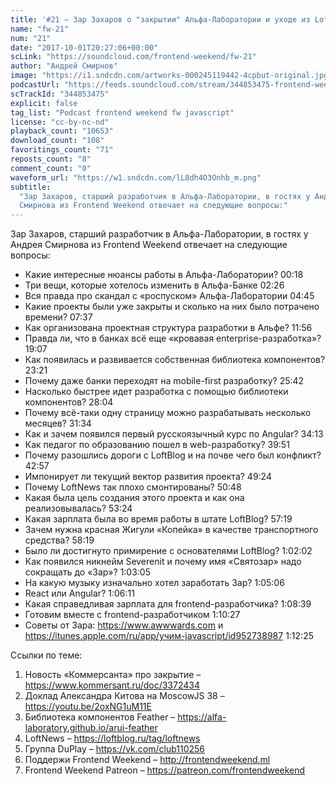 ```yaml
---
title: '#21 – Зар Захаров о "закрытии" Альфа-Лаборатории и уходе из LoftBlog'
name: "fw-21"
num: "21"
date: "2017-10-01T20:27:06+00:00"
scLink: "https://soundcloud.com/frontend-weekend/fw-21"
author: "Андрей Смирнов"
image: "https://i1.sndcdn.com/artworks-000245119442-4cpbut-original.jpg"
podcastUrl: "https://feeds.soundcloud.com/stream/344853475-frontend-weekend-fw-21.m4a"
scTrackId: "344853475"
explicit: false
tag_list: "Podcast frontend weekend fw javascript"
license: "cc-by-nc-nd"
playback_count: "10653"
download_count: "108"
favoritings_count: "71"
reposts_count: "8"
comment_count: "0"
waveform_url: "https://w1.sndcdn.com/lL8dh4O3Onhb_m.png"
subtitle:
  "Зар Захаров, старший разработчик в Альфа-Лаборатории, в гостях у Андрея
  Смирнова из Frontend Weekend отвечает на следующие вопросы:"
---
```


Зар Захаров, старший разработчик в Альфа-Лаборатории, в гостях у Андрея Смирнова
из Frontend Weekend отвечает на следующие вопросы:

- Какие интересные нюансы работы в Альфа-Лаборатории?
  <timecode sec="18">00:18</timecode>
- Три вещи, которые хотелось изменить в Альфа-Банке
  <timecode sec="146">02:26</timecode>
- Вся правда про скандал с «роспуском» Альфа-Лаборатории
  <timecode sec="285">04:45</timecode>
- Какие проекты были уже закрыты и сколько на них было потрачено времени?
  <timecode sec="457">07:37</timecode>
- Как организована проектная структура разработки в Альфе?
  <timecode sec="716">11:56</timecode>
- Правда ли, что в банках всё еще «кровавая enterprise-разработка»?
  <timecode sec="1147">19:07</timecode>
- Как появилась и развивается собственная библиотека компонентов?
  <timecode sec="1401">23:21</timecode>
- Почему даже банки переходят на mobile-first разработку?
  <timecode sec="1542">25:42</timecode>
- Насколько быстрее идет разработка с помощью библиотеки компонентов?
  <timecode sec="1684">28:04</timecode>
- Почему всё-таки одну страницу можно разрабатывать несколько месяцев?
  <timecode sec="1894">31:34</timecode>
- Как и зачем появился первый русскоязычный курс по Angular?
  <timecode sec="2053">34:13</timecode>
- Как педагог по образованию пошел в web-разработку?
  <timecode sec="2391">39:51</timecode>
- Почему разошлись дороги с LoftBlog и на почве чего был конфликт?
  <timecode sec="2577">42:57</timecode>
- Импонирует ли текущий вектор развития проекта?
  <timecode sec="2964">49:24</timecode>
- Почему LoftNews так плохо смонтированы? <timecode sec="3048">50:48</timecode>
- Какая была цель создания этого проекта и как она реализовывалась?
  <timecode sec="3204">53:24</timecode>
- Какая зарплата была во время работы в штате LoftBlog?
  <timecode sec="3439">57:19</timecode>
- Зачем нужна красная Жигули «Копейка» в качестве транспортного средства?
  <timecode sec="3499">58:19</timecode>
- Было ли достигнуто примирение с основателями LoftBlog?
  <timecode sec="3722">1:02:02</timecode>
- Как появился никнейм Severenit и почему имя «Святозар» надо сокращать до
  «Зар»? <timecode sec="3785">1:03:05</timecode>
- На какую музыку изначально хотел заработать Зар?
  <timecode sec="3906">1:05:06</timecode>
- React или Angular? <timecode sec="3971">1:06:11</timecode>
- Какая справедливая зарплата для frontend-разработчика?
  <timecode sec="4119">1:08:39</timecode>
- Готовим вместе с frontend-разработчиком
  <timecode sec="4227">1:10:27</timecode>
- Советы от Зара: <https://www.awwwards.com> и
  <https://itunes.apple.com/ru/app/учим-javascript/id952738987>
  <timecode sec="4345">1:12:25</timecode>

Ссылки по теме:

1. Новость «Коммерсанта» про закрытие – <https://www.kommersant.ru/doc/3372434>
2. Доклад Александра Китова на MoscowJS 38 – <https://youtu.be/2oxNG1uM11E>
3. Библиотека компонентов Feather –
   <https://alfa-laboratory.github.io/arui-feather>
4. LoftNews – <https://loftblog.ru/tag/loftnews>
5. Группа DuPlay – <https://vk.com/club110256>
6. Поддержи Frontend Weekend – <http://frontendweekend.ml>
7. Frontend Weekend Patreon – <https://patreon.com/frontendweekend>
